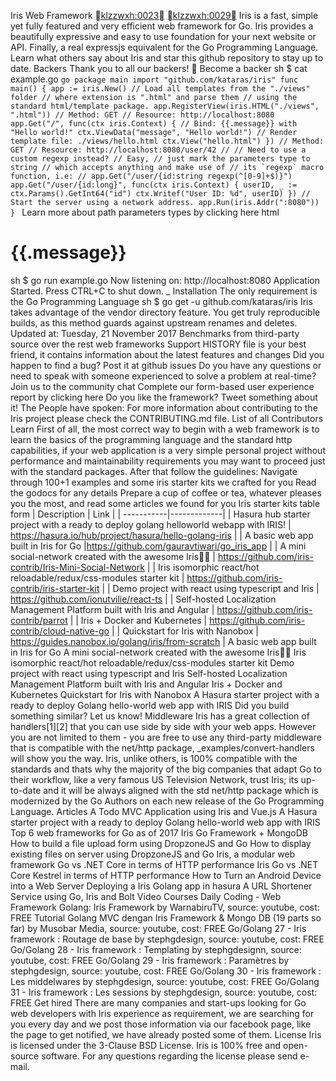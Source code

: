 Iris Web Framework <a href="https://github.com/kataras/iris/releases">klzzwxh:0023</a> <a href="https://github.com/kataras/iris/issues?q=is%3Aissue+is%3Aclosed">klzzwxh:0029</a> Iris is a fast, simple yet fully featured and very efficient web framework for Go. Iris provides a beautifully expressive and easy to use foundation for your next website or API. Finally, a real expressjs equivalent for the Go Programming Language. Learn what others say about Iris and star this github repository to stay up to date. Backers Thank you to all our backers! 🙏 Become a backer sh $ cat example.go ```go package main import "github.com/kataras/iris" func main() { app := iris.New() // Load all templates from the "./views" folder // where extension is ".html" and parse them // using the standard html/template package. app.RegisterView(iris.HTML("./views", ".html")) // Method: GET // Resource: http://localhost:8080 app.Get("/", func(ctx iris.Context) { // Bind: {{.message}} with "Hello world!" ctx.ViewData("message", "Hello world!") // Render template file: ./views/hello.html ctx.View("hello.html") }) // Method: GET // Resource: http://localhost:8080/user/42 // // Need to use a custom regexp instead? // Easy, // just mark the parameters type to string // which accepts anything and make use of // its `regexp` macro function, i.e: // app.Get("/user/{id:string regexp(^[0-9]+$)}") app.Get("/user/{id:long}", func(ctx iris.Context) { userID, _ := ctx.Params().GetInt64("id") ctx.Writef("User ID: %d", userID) }) // Start the server using a network address. app.Run(iris.Addr(":8080")) } ``` Learn more about path parameters types by clicking here html <!-- file: ./views/hello.html --> <html> <head> <title>Hello Page</title> </head> <body> <h1>{{.message}}</h1> </body> </html> sh $ go run example.go Now listening on: http://localhost:8080 Application Started. Press CTRL+C to shut down. _ Installation The only requirement is the Go Programming Language sh $ go get -u github.com/kataras/iris Iris takes advantage of the vendor directory feature. You get truly reproducible builds, as this method guards against upstream renames and deletes. Updated at: Tuesday, 21 November 2017 Benchmarks from third-party source over the rest web frameworks Support HISTORY file is your best friend, it contains information about the latest features and changes Did you happen to find a bug? Post it at github issues Do you have any questions or need to speak with someone experienced to solve a problem at real-time? Join us to the community chat Complete our form-based user experience report by clicking here Do you like the framework? Tweet something about it! The People have spoken: For more information about contributing to the Iris project please check the CONTRIBUTING.md file. List of all Contributors Learn First of all, the most correct way to begin with a web framework is to learn the basics of the programming language and the standard http capabilities, if your web application is a very simple personal project without performance and maintainability requirements you may want to proceed just with the standard packages. After that follow the guidelines: Navigate through 100+1 examples and some iris starter kits we crafted for you Read the godocs for any details Prepare a cup of coffee or tea, whatever pleases you the most, and read some articles we found for you Iris starter kits table form | Description | Link | | -----------|-------------| | Hasura hub starter project with a ready to deploy golang helloworld webapp with IRIS! | https://hasura.io/hub/project/hasura/hello-golang-iris | | A basic web app built in Iris for Go |https://github.com/gauravtiwari/go_iris_app | | A mini social-network created with the awesome Iris💖💖 | https://github.com/iris-contrib/Iris-Mini-Social-Network | | Iris isomorphic react/hot reloadable/redux/css-modules starter kit | https://github.com/iris-contrib/iris-starter-kit | | Demo project with react using typescript and Iris | https://github.com/ionutvilie/react-ts | | Self-hosted Localization Management Platform built with Iris and Angular | https://github.com/iris-contrib/parrot | | Iris + Docker and Kubernetes | https://github.com/iris-contrib/cloud-native-go | | Quickstart for Iris with Nanobox | https://guides.nanobox.io/golang/iris/from-scratch | A basic web app built in Iris for Go A mini social-network created with the awesome Iris💖💖 Iris isomorphic react/hot reloadable/redux/css-modules starter kit Demo project with react using typescript and Iris Self-hosted Localization Management Platform built with Iris and Angular Iris + Docker and Kubernetes Quickstart for Iris with Nanobox A Hasura starter project with a ready to deploy Golang hello-world web app with IRIS Did you build something similar? Let us know! Middleware Iris has a great collection of handlers[1][2] that you can use side by side with your web apps. However you are not limited to them - you are free to use any third-party middleware that is compatible with the net/http package, _examples/convert-handlers will show you the way. Iris, unlike others, is 100% compatible with the standards and thats why the majority of the big companies that adapt Go to their workflow, like a very famous US Television Network, trust Iris; its up-to-date and it will be always aligned with the std net/http package which is modernized by the Go Authors on each new release of the Go Programming Language. Articles A Todo MVC Application using Iris and Vue.js A Hasura starter project with a ready to deploy Golang hello-world web app with IRIS Top 6 web frameworks for Go as of 2017 Iris Go Framework + MongoDB How to build a file upload form using DropzoneJS and Go How to display existing files on server using DropzoneJS and Go Iris, a modular web framework Go vs .NET Core in terms of HTTP performance Iris Go vs .NET Core Kestrel in terms of HTTP performance How to Turn an Android Device into a Web Server Deploying a Iris Golang app in hasura A URL Shortener Service using Go, Iris and Bolt Video Courses Daily Coding - Web Framework Golang: Iris Framework by WarnabiruTV, source: youtube, cost: FREE Tutorial Golang MVC dengan Iris Framework & Mongo DB (19 parts so far) by Musobar Media, source: youtube, cost: FREE Go/Golang 27 - Iris framework : Routage de base by stephgdesign, source: youtube, cost: FREE Go/Golang 28 - Iris framework : Templating by stephgdesignn, source: youtube, cost: FREE Go/Golang 29 - Iris framework : Paramètres by stephgdesign, source: youtube, cost: FREE Go/Golang 30 - Iris framework : Les middelwares by stephgdesign, source: youtube, cost: FREE Go/Golang 31 - Iris framework : Les sessions by stephgdesign, source: youtube, cost: FREE Get hired There are many companies and start-ups looking for Go web developers with Iris experience as requirement, we are searching for you every day and we post those information via our facebook page, like the page to get notified, we have already posted some of them. License Iris is licensed under the 3-Clause BSD License. Iris is 100% free and open-source software. For any questions regarding the license please send e-mail.